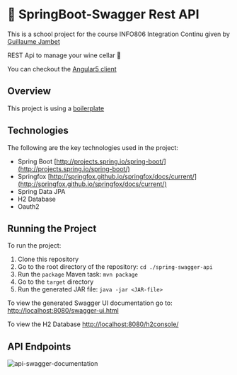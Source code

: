 # :wine_glass: SpringBoot-Swagger Rest API 
This is a school project for the course INFO806 Integration Continu given by [Guillaume Jambet](https://github.com/gjambet)

REST Api to manage your wine cellar :wine_glass:

You can checkout the [Angular5 client](https://github.com/lmsv73/cave-a-vins-client) 


## Overview
This project is using a [boilerplate](https://github.com/afajem/spring-swagger-api)


## Technologies
The following are the key technologies used in the project:
- Spring Boot [http://projects.spring.io/spring-boot/](http://projects.spring.io/spring-boot/)
- Springfox [http://springfox.github.io/springfox/docs/current/](http://springfox.github.io/springfox/docs/current/)
- Spring Data JPA
- H2 Database
- Oauth2

## Running the Project
To run the project:

1. Clone this repository
2. Go to the root directory of the repository: `cd ./spring-swagger-api`  
3. Run the `package` Maven task: `mvn package`
4. Go to the `target` directory
5. Run the generated JAR file: `java -jar <JAR-file>`


To view the generated Swagger UI documentation go to: [http://localhost:8080/swagger-ui.html](http://localhost:8080/swagger-ui.html)

To view the H2 Database [http://localhost:8080/h2console/](http://localhost:8080/h2console/)

## API Endpoints

![api-swagger-documentation](https://raw.githubusercontent.com/lmsv73/cave-a-vins-server/master/API_endpoints.png "Swagger Documentation")
